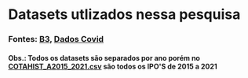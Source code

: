 # Datasets utlizados nessa pesquisa
### Fontes: [B3](http://www.b3.com.br/pt_br/), [Dados Covid](https://covid.saude.gov.br/)
#### Obs.: Todos os datasets são separados por ano porém no [COTAHIST_A2015_2021.csv](https://github.com/davirpp/Projeto_Intro_CD/blob/master/datasets/COTAHIST_A2015_2021.csv) são todos os IPO'S de 2015 a 2021
